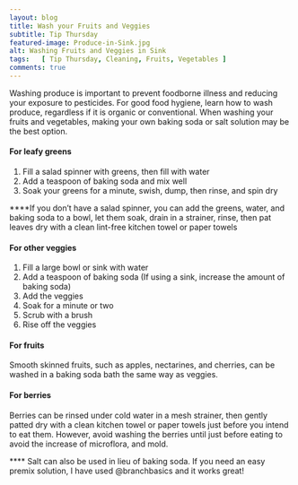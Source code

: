 ```yaml
---
layout: blog
title: Wash your Fruits and Veggies
subtitle: Tip Thursday
featured-image: Produce-in-Sink.jpg
alt: Washing Fruits and Veggies in Sink
tags:   [ Tip Thursday, Cleaning, Fruits, Vegetables ]
comments: true
---
```

Washing produce is important to prevent foodborne illness and reducing your exposure to pesticides. For good food hygiene, learn how to wash produce, regardless if it is organic or conventional. When washing your fruits and vegetables, making your own baking soda or salt solution may be the best option.

#### For leafy greens
1. Fill a salad spinner with greens, then fill with water
2. Add a teaspoon of baking soda and mix well
3. Soak your greens for a minute, swish, dump, then rinse, and spin dry

****If you don’t have a salad spinner, you can add the greens, water, and baking soda to a bowl, let them soak, drain in a strainer, rinse, then pat leaves dry with a clean lint-free kitchen towel or paper towels                        



#### For other veggies</h4>
1. Fill a large bowl or sink with water
2. Add a teaspoon of baking soda (If using a sink, increase the amount of baking soda)</li>
3. Add the veggies
4. Soak for a minute or two
5. Scrub with a brush
6. Rise off the veggies

#### For fruits
Smooth skinned fruits, such as apples, nectarines, and cherries, can be washed in a baking soda bath the same way as veggies.


#### For berries
Berries can be rinsed under cold water in a mesh strainer, then gently patted dry with a clean kitchen towel or paper towels just before you intend to eat them. However, avoid washing the berries until just before eating to avoid the increase of microflora, and mold.

**** Salt can also be used in lieu of baking soda. If you need an easy premix solution, I have used @branchbasics and it works great!
